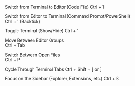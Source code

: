 Switch from Terminal to Editor (Code File)
Ctrl + 1

Switch from Editor to Terminal (Command Prompt/PowerShell)	
Ctrl + ' (Backtick)

Toggle Terminal (Show/Hide)	
Ctrl + '

Move Between Editor Groups	
Ctrl + Tab

Switch Between Open Files	
Ctrl + P

Cycle Through Terminal Tabs	
Ctrl + Shift + [ or ]	

Focus on the Sidebar (Explorer, Extensions, etc.)
Ctrl + B

